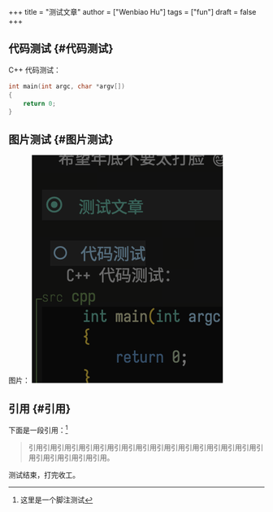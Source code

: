 +++
title = "测试文章"
author = ["Wenbiao Hu"]
tags = ["fun"]
draft = false
+++

## 代码测试 {#代码测试}

C++ 代码测试：

```cpp
int main(int argc, char *argv[])
{
    return 0;
}
```


## 图片测试 {#图片测试}

图片：
![](/ox-hugo/20240109_223331_qoo6ML.png)


## 引用 {#引用}

下面是一段引用：[^fn:1]

> 引用引用引用引用引用引用引用引用引用引用引用引用引用引用引用引用引用引用引用引用引用引用。

测试结束，打完收工。

[^fn:1]: 这里是一个脚注测试
